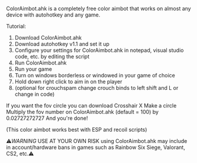 ColorAimbot.ahk is a completely free color aimbot that works on almost any device with autohotkey and any game.

Tutorial:
  1. Download ColorAimbot.ahk
  2. Download autohotkey v1.1 and set it up
  3. Configure your settings for ColorAimbot.ahk in notepad, visual studio code, etc. by editing the script
  5. Run ColorAimbot.ahk
  6. Run your game
  7. Turn on windows borderless or windowed in your game of choice
  8. Hold down right click to aim in on the player
  9. (optional for crouchspam change crouch binds to left shift and L or change in code)

If you want the fov circle you can download Crosshair X 
Make a circle 
Multiply the fov number on ColorAimbot.ahk (default = 100) by 0.02727272727 
And you're done!

(This color aimbot works best with ESP and recoil scripts)

⚠*WARNING* USE AT YOUR OWN RISK using ColorAimbot.ahk may include in account/hardware bans in games such as Rainbow Six Siege, Valorant, CS2, etc.⚠
